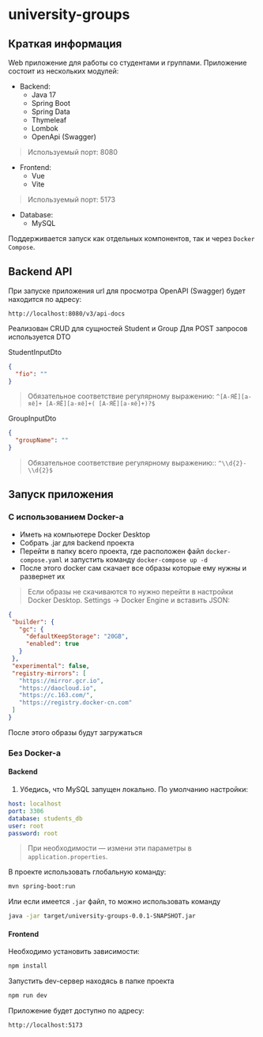 # university-groups

## Краткая информация

Web приложение для работы со студентами и группами.
Приложение состоит из нескольких модулей:

- Backend:
    - Java 17
    - Spring Boot
    - Spring Data
    - Thymeleaf
    - Lombok
    - OpenApi (Swagger)
>Используемый порт: 8080

- Frontend:
    - Vue
    - Vite
>Используемый порт: 5173

- Database:
    - MySQL

Поддерживается запуск как отдельных компонентов, так и через `Docker Compose`.

## Backend API

При запуске приложения url для просмотра OpenAPI (Swagger) будет находится по адресу:
```
http://localhost:8080/v3/api-docs
```

Реализован CRUD для сущностей Student и Group
Для POST запросов используется DTO

StudentInputDto
```json
{
  "fio": ""
}
```
>Обязательное соответствие регулярному выражению:
`^[А-ЯЁ][а-яё]+ [А-ЯЁ][а-яё]+( [А-ЯЁ][а-яё]+)?$`

GroupInputDto
```json
{
  "groupName": ""
}
```
>Обязательное соответствие регулярному выражению:: `^\\d{2}-\\d{2}$`
## Запуск приложения
### С использованием Docker-a

- Иметь на компьютере Docker Desktop
- Собрать .jar для backend проекта 
- Перейти в папку всего проекта, где расположен файл `docker-compose.yaml` и запустить команду `docker-compose up -d`
- После этого docker сам скачает все образы которые ему нужны и развернет их

>Если образы не скачиваются то нужно перейти в настройки Docker Desktop.
Settings -> Docker Engine и вставить JSON:
 ```json
 {
  "builder": {
    "gc": {
      "defaultKeepStorage": "20GB",
      "enabled": true
    }
  },
  "experimental": false,
  "registry-mirrors": [
    "https://mirror.gcr.io",
    "https://daocloud.io",
    "https://c.163.com/",
    "https://registry.docker-cn.com"
  ]
}
```
После этого образы будут загружаться
### Без Docker-a
#### Backend
1. Убедись, что MySQL запущен локально. По умолчанию настройки:
```yaml
host: localhost
port: 3306
database: students_db
user: root
password: root
```

> При необходимости — измени эти параметры в `application.properties`.

В проекте использовать глобальную команду:
```bash
mvn spring-boot:run
```
Или если имеется `.jar` файл, то можно использовать команду
 ```bash
java -jar target/university-groups-0.0.1-SNAPSHOT.jar
 ```

#### Frontend
Необходимо установить зависимости:
```bash
npm install
```

Запустить dev-сервер находясь в папке проекта
```bash
npm run dev
```

Приложение будет доступно по адресу:
```
http://localhost:5173
```